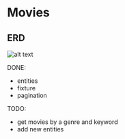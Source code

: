 Movies
======

ERD
----------

![alt text](https://i.imgur.com/98i3Vk9.png)

DONE:
 * entities
 * fixture
 * pagination

TODO:
 * get movies by a genre and keyword
 * add new entities
